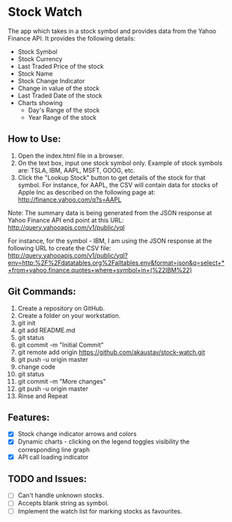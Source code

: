 # Stock Watch
The app which takes in a stock symbol and provides data from the Yahoo Finance API. It provides the following details:

* Stock Symbol
* Stock Currency
* Last Traded Price of the stock
* Stock Name
* Stock Change Indicator
* Change in value of the stock
* Last Traded Date of the stock
* Charts showing
  * Day's Range of the stock
  * Year Range of the stock


## How to Use:

1. Open the index.html file in a browser.
1. On the text box, input one stock symbol only. Example of stock symbols are: TSLA, IBM, AAPL, MSFT, GOOG, etc.
1. Click the "Lookup Stock" button to get details of the stock for that symbol.
For instance, for AAPL, the CSV will contain data for stocks of Apple Inc as described on the following page at:
http://finance.yahoo.com/q?s=AAPL

Note: The summary data is being generated from the JSON response at Yahoo Finance API end point at this URL:
http://query.yahooapis.com/v1/public/yql

For instance, for the symbol - IBM, I am using the JSON response at the following URL to create the CSV file:
http://query.yahooapis.com/v1/public/yql?env=http:%2F%2Fdatatables.org%2Falltables.env&format=json&q=select+*+from+yahoo.finance.quotes+where+symbol+in+(%22IBM%22)


## Git Commands:

1. Create a repository on GitHub.
1. Create a folder on your workstation.
1. git init
1. git add README.md
1. git status
1. git commit -m "Initial Commit"
1. git remote add origin https://github.com/akaustav/stock-watch.git
1. git push -u origin master
1. change code
1. git status
1. git commit -m "More changes"
1. git push -u origin master
1. Rinse and Repeat

## Features:

- [x] Stock change indicator arrows and colors
- [x] Dynamic charts - clicking on the legend toggles visibility the corresponding line graph
- [x] API call loading indicator

## TODO and Issues:

- [ ] Can't handle unknown stocks.
- [ ] Accepts blank string as symbol.
- [ ] Implement the watch list for marking stocks as favourites.